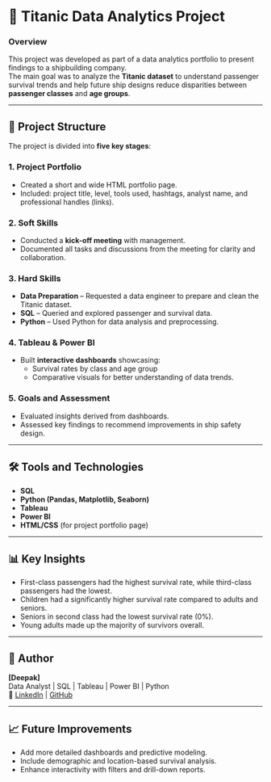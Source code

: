# 🚢 Titanic Data Analytics Project

### Overview  
This project was developed as part of a data analytics portfolio to present findings to a shipbuilding company.  
The main goal was to analyze the **Titanic dataset** to understand passenger survival trends and help future ship designs reduce disparities between **passenger classes** and **age groups**.

---

## 🧩 Project Structure  

The project is divided into **five key stages**:

### 1. Project Portfolio  
- Created a short and wide HTML portfolio page.  
- Included: project title, level, tools used, hashtags, analyst name, and professional handles (links).  

### 2. Soft Skills  
- Conducted a **kick-off meeting** with management.  
- Documented all tasks and discussions from the meeting for clarity and collaboration.  

### 3. Hard Skills  
- **Data Preparation** – Requested a data engineer to prepare and clean the Titanic dataset.  
- **SQL** – Queried and explored passenger and survival data.  
- **Python** – Used Python for data analysis and preprocessing.  

### 4. Tableau & Power BI  
- Built **interactive dashboards** showcasing:  
  - Survival rates by class and age group  
  - Comparative visuals for better understanding of data trends.  

### 5. Goals and Assessment  
- Evaluated insights derived from dashboards.  
- Assessed key findings to recommend improvements in ship safety design.  

---

## 🛠️ Tools and Technologies  
- **SQL**  
- **Python (Pandas, Matplotlib, Seaborn)**  
- **Tableau**  
- **Power BI**  
- **HTML/CSS** (for project portfolio page)  

---

## 📊 Key Insights  
- First-class passengers had the highest survival rate, while third-class passengers had the lowest.  
- Children had a significantly higher survival rate compared to adults and seniors.  
- Seniors in second class had the lowest survival rate (0%).  
- Young adults made up the majority of survivors overall.  

---

## 👤 Author  
**[Deepak]**  
Data Analyst | SQL | Tableau | Power BI | Python  
🔗 [LinkedIn](https://www.linkedin.com/in/deepakpal18/) | [GitHub](https://github.com/tooez4deepak/Zepto-SQL-Project)  

---

## 📈 Future Improvements  
- Add more detailed dashboards and predictive modeling.  
- Include demographic and location-based survival analysis.  
- Enhance interactivity with filters and drill-down reports.  
